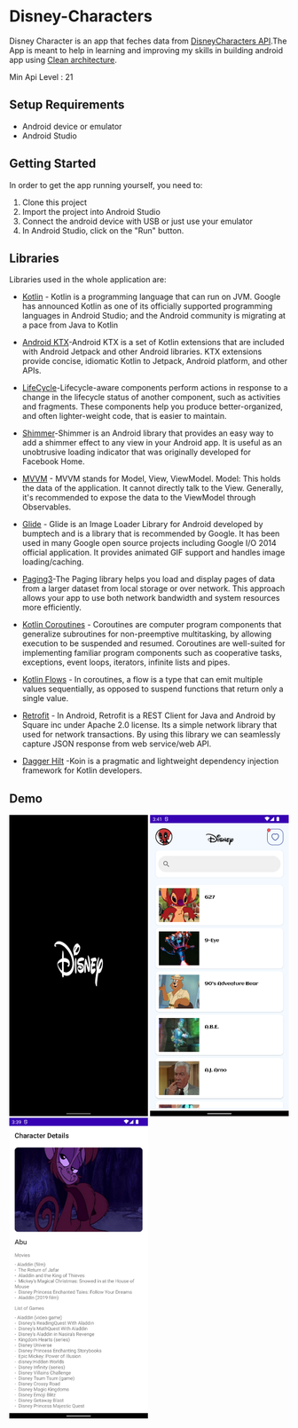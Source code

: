 
<p align="center">

# Disney-Characters
  Disney Character is an app that feches data from [DisneyCharacters API](https://api.disneyapi.dev/).The App is meant to help in learning and improving my skills in building android app using [Clean architecture](https://www.geeksforgeeks.org/what-is-clean-architecture-in-android/).
  
Min Api Level : 21

## Setup Requirements

- Android device or emulator
- Android Studio

## Getting Started

In order to get the app running yourself, you need to:

1.  Clone this project
2.  Import the project into Android Studio
3.  Connect the android device with USB or just use your emulator
4.  In Android Studio, click on the "Run" button.

## Libraries

Libraries used in the whole application are:

- [Kotlin](https://developer.android.com/kotlin) - Kotlin is a programming language that can run on JVM. Google has announced Kotlin as one of its officially supported programming languages in Android Studio; and the Android community is migrating at a pace from Java to Kotlin
- [Android KTX](https://developer.android.com/kotlin/ktx)-Android KTX is a set of Kotlin extensions that are included with Android Jetpack and other Android libraries. KTX extensions provide concise, idiomatic Kotlin to Jetpack, Android platform, and other APIs.
- [LifeCycle](https://developer.android.com/jetpack/androidx/releases/lifecycle)-Lifecycle-aware components perform actions in response to a change in the lifecycle status of another component, such as activities and fragments. These components help you produce better-organized, and often lighter-weight code, that is easier to maintain.
- [Shimmer](https://facebook.github.io/shimmer-android/)-Shimmer is an Android library that provides an easy way to add a shimmer effect to any view in your Android app. It is useful as an unobtrusive loading indicator that was originally developed for Facebook Home.
- [MVVM](https://www.geeksforgeeks.org/mvvm-model-view-viewmodel-architecture-pattern-in-android/) - MVVM stands for Model, View, ViewModel. Model: This holds the data of the application. It cannot directly talk to the View. Generally, it's recommended to expose the data to the ViewModel through Observables.
- [Glide](https://guides.codepath.com/android/Displaying-Images-with-the-Glide-Library) - Glide is an Image Loader Library for Android developed by bumptech and is a library that is recommended by Google. It has been used in many Google open source projects including Google I/O 2014 official application. It provides animated GIF support and handles image loading/caching. 
- [Paging3](https://developer.android.com/topic/libraries/architecture/paging/v3-overview)-The Paging library helps you load and display pages of data from a larger dataset from local storage or over network. This approach allows your app to use both network bandwidth and system resources more efficiently.
- [Kotlin Coroutines](https://kotlinlang.org/docs/coroutines-overview.html) - Coroutines are computer program components that generalize subroutines for non-preemptive multitasking, by allowing execution to be suspended and resumed. Coroutines are well-suited for implementing familiar program components such as cooperative tasks, exceptions, event loops, iterators, infinite lists and pipes.
- [Kotlin Flows](https://developer.android.com/kotlin/flow) - In coroutines, a flow is a type that can emit multiple values sequentially, as opposed to suspend functions that return only a single value.

- [Retrofit](https://abhiandroid.com/programming/retrofit) - In Android, Retrofit is a REST Client for Java and Android by Square inc under Apache 2.0 license. Its a simple network library that used for network transactions. By using this library we can seamlessly capture JSON response from web service/web API.
- [Dagger Hilt](https://developer.android.com/training/dependency-injection/hilt-android) -Koin is a pragmatic and lightweight dependency injection framework for Kotlin developers.
## Demo
<p float="left">
<img src="https://github.com/agesa3/Disney-Characters/blob/main/screenshots/splash.png" width=250/> <img src="https://github.com/agesa3/Disney-Characters/blob/main/screenshots/Screenshot_20220731_034121.png" width=250/> <img src="https://github.com/agesa3/Disney-Characters/blob/main/screenshots/Screenshot_20220731_034006.png" width=250/>
</p>
  

